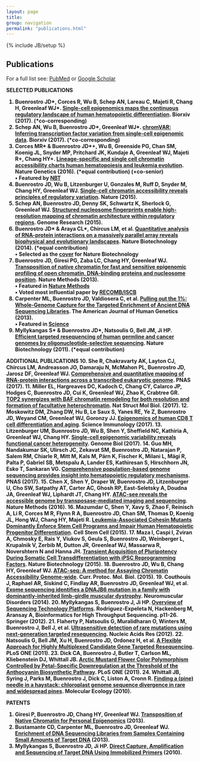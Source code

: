 ```yaml
---
layout: page
title: 
group: navigation
permalink: "publications.html"
---
```

{% include JB/setup %}

<script type='text/javascript' src='https://d1bxh8uas1mnw7.cloudfront.net/assets/embed.js'></script>

Publications
------------------------

For a full list see: <a href="http://www.ncbi.nlm.nih.gov/pubmed?term=%22Buenrostro%20J%22%5BAuthor%5D%20OR%20%22Buenrostro%20JD%22%5BAuthor%5D" target="_blank">PubMed</a> or <a href="https://scholar.google.com/citations?user=M9sejPIAAAAJ&hl=en" target="_blank">Google Scholar</a>

<b>SELECTED PUBLICATIONS
1. <b>Buenrostro JD</b>\*, Corces R, Wu B, Schep AN, <b>Lareau C</b>, Majeti R, Chang H, Greenleaf WJ\*. <a href="http://biorxiv.org/content/early/2017/02/21/109843.1" target="_blank">Single-cell epigenomics maps the continuous regulatory landscape of human hematopoietic differentiation</a>. Biorxiv (2017). (\*co-corresponding)
2. Schep AN, Wu B, <b>Buenrostro JD</b>\*, Greenleaf WJ\*. <a href="http://biorxiv.org/content/early/2017/02/21/110346" target="_blank">chromVAR: Inferring transcription factor variation from single-cell epigenomic data</a>. Biorxiv (2017). (\*co-corresponding)
3. Corces MR\* & <b>Buenrostro JD</b>\*+, Wu B, Greenside PG, Chan SM, Koenig JL, Snyder MP, Pritchard JK, Kundaje A, Greenleaf WJ, Majeti R+, Chang HY+. <a href="http://www.nature.com/ng/journal/v48/n10/full/ng.3646.html" target="_blank">Lineage-specific and single cell chromatin accessibility charts human hematopoiesis and leukemia evolution</a>. Nature Genetics (2016). (\*equal contribution) (+co-senior)<br>
           •  Featured by <a href="https://www.nature.com/nbt/journal/v34/n11/full/nbt.3724.html" target="_blank"> NBT</a>
4. <b>Buenrostro JD</b>, Wu B, Litzenburger U, Gonzales M, Ruff D, Snyder M, Chang HY, Greenleaf WJ. <a href="http://www.nature.com/nature/journal/v523/n7561/full/nature14590.html" target="_blank">Single-cell chromatin accessibility reveals principles of regulatory variation</a>. Nature (2015).
5. Schep AN, <b>Buenrostro JD</b>, Denny SK, Schwartz K, Sherlock G, Greenleaf WJ. <a href="http://genome.cshlp.org/content/25/11/1757.full" target="_blank">Structured nucleosome fingerprints enable high-resolution mapping of chromatin architecture within regulatory regions</a>. Genome Research (2015).
6. <b>Buenrostro JD</b>\* & Araya CL\*, Chircus LM, et al. <a href="http://www.nature.com/nbt/journal/v32/n6/abs/nbt.2880.html" target="_blank">Quantitative analysis of RNA-protein interactions on a massively parallel array reveals biophysical and evolutionary landscapes</a>. Nature Biotechnology (2014). (\*equal contribution)<br>
           •  Selected as the <a href="http://www.nature.com/nbt/journal/v32/n6/covers/index.html" target="_blank">cover</a> for Nature Biotechnology
7. <b>Buenrostro JD</b>, Giresi PG, Zaba LC, Chang HY, Greenleaf WJ. <a href="http://www.nature.com/nmeth/journal/v10/n12/abs/nmeth.2688.html" target="_blank">Transposition of native chromatin for fast and sensitive epigenomic profiling of open chromatin, DNA-binding proteins and nucleosome position</a>. Nature Methods (2013).<br>
           •  Featured in <a href="http://www.nature.com/nmeth/journal/v11/n1/full/nmeth.2770.html" target="_blank">Nature Methods</a><br>
           •  Voted most influential paper by <a href="https://www.iscb.org/recomb-regsysgen2014-submissions/recomb-regsysgen2014-top-ten-papers" target="_blank"> RECOMB/ISCB</a>
8. Carpenter ML, <b>Buenrostro JD</b>, Valdiosera C, et al. <a href="http://www.sciencedirect.com/science/article/pii/S000292971300459X" target="_blank">Pulling out the 1%: Whole-Genome Capture for the Targeted Enrichment of Ancient DNA Sequencing Libraries</a>. The American Journal of Human Genetics (2013).<br>
           •  Featured in <a href="http://science.sciencemag.org/content/342/6158/543.full" target="_blank"> Science </a>
9. Myllykangas S\* & <b>Buenrostro JD</b>\*, Natsoulis G, Bell JM, Ji HP. <a href="http://www.nature.com/nbt/journal/v29/n11/full/nbt.1996.html" target="_blank">Efficient targeted resequencing of human germline and cancer genomes by oligonucleotide-selective sequencing</a>. Nature Biotechnology (2011). (\*equal contribution)

<b>ADDITIONAL PUBLICATIONS
10. She R, Chakravarty AK, Layton CJ, Chircus LM, Andreasson JO, Damaraju N, McMahon PL, <b>Buenrostro JD</b>, Jarosz DF, Greenleaf WJ. <a href="http://www.pnas.org/content/114/14/3619.abstract" target="_blank">Comprehensive and quantitative mapping of RNA-protein interactions across a transcribed eukaryotic genome</a>. PNAS (2017).
11. Miller EL, Hargreaves DC, Kadoch C, Chang CY, Calarco JP, Hodges C, <b>Buenrostro JD</b>, Cui K, Greenleaf WJ, Zhao K, Crabtree GR. <a href="http://www.nature.com/nsmb/journal/v24/n4/full/nsmb.3384.html" target="_blank">TOP2 synergizes with BAF chromatin remodeling for both resolution and formation of facultative heterochromatin</a>. Nat Struct Mol Biol. (2017).
12. Moskowitz DM, Zhang DW, Hu B, Le Saux S, Yanes RE, Ye Z, <b>Buenrostro JD</b>, Weyand CM, Greenleaf WJ, Goronzy JJ. <a href="http://immunology.sciencemag.org/content/2/8/eaag0192" target="_blank">Epigenomics of human CD8 T cell differentiation and aging</a>. Science Immunology (2017).
13. Litzenburger UM, <b>Buenrostro JD</b>, Wu B, Shen Y, Sheffield NC, Kathiria A, Greenleaf WJ, Chang HY. <a href="https://genomebiology.biomedcentral.com/articles/10.1186/s13059-016-1133-7" target="_blank">Single-cell epigenomic variability reveals functional cancer heterogeneity</a>. Genome Biol (2017).
14. Guo MH, Nandakumar SK, Ulirsch JC, Zekavat SM, <b>Buenrostro JD</b>, Natarajan P, Salem RM, Chiarle R, Mitt M, Kals M, Pärn K, Fischer K, Milani L, Mägi R, Palta P, Gabriel SB, Metspalu A, Lander ES, Kathiresan S, Hirschhorn JN, Esko T, Sankaran VG. <a href="http://www.pnas.org/cgi/pmidlookup?view=long&pmid=28031487" target="_blank">Comprehensive population-based genome sequencing provides insight into hematopoietic regulatory mechanisms</a>. PNAS (2017).
15. Chen X, Shen Y, Draper W, <b>Buenrostro JD</b>, Litzenburger U, Cho SW, Satpathy AT, Carter AC, Ghosh RP, East-Seletsky A, Doudna JA, Greenleaf WJ, Liphardt JT, Chang HY. <a href="http://www.nature.com/nmeth/journal/v13/n12/full/nmeth.4031.html" target="_blank">ATAC-see reveals the accessible genome by transposase-mediated imaging and sequencing</a>. Nature Methods (2016).
16. Mazumdar C, Shen Y, Xavy S, Zhao F, Reinisch A, Li R, Corces M R, Flynn R A, <b>Buenrostro JD</b>, Chan SM, Thomas D, Koenig JL, Hong WJ, Chang HY, Majeti R. <a href="http://www.cell.com/cell-stem-cell/abstract/S1934-5909(15)00424-5" target="_blank">Leukemia-Associated Cohesin Mutants Dominantly Enforce Stem Cell Programs and Impair Human Hematopoietic Progenitor Differentiation</a>. Cell Stem Cell (2015).
17. Maza I, Caspi I, Zviran A, Chmosky E, Rais Y, Viukov S, Geula S, <b>Buenrostro JD</b>, Weinberger L, Krupalnik V, Zerbib M, Dutton JR, Greenleaf WJ, Massarwa R, Novershtern N and Hanna JH. <a href="http://www.nature.com/nbt/journal/v33/n7/full/nbt.3270.html" target="_blank">Transient Acquisition of Pluripotency During Somatic Cell Transdifferentiation with iPSC Reprogramming Factors</a>. Nature Biotechnology (2015).
18. <b>Buenrostro JD</b>, Wu B, Chang HY, Greenleaf WJ. <a href="http://onlinelibrary.wiley.com/doi/10.1002/0471142727.mb2129s109/full" target="_blank">ATAC-seq: A method for Assaying Chromatin Accessibility Genome-wide</a>. Curr. Protoc. Mol. Biol. (2015).
19. Couthouis J, Raphael AR, Siskind C, Findlay AR, <b>Buenrostro JD</b>, Greenleaf WJ, et al. <a href="http://www.sciencedirect.com/science/article/pii/S0960896614000479" target="_blank">Exome sequencing identifies a DNAJB6 mutation in a family with dominantly-inherited limb-girdle muscular dystrophy</a>. Neuromuscular Disorders (2014).
20. Myllykangas S, <b>Buenrostro J</b>, Ji HP. <a href="https://link.springer.com/chapter/10.1007%2F978-1-4614-0782-9_2" target="_blank">Overview of Sequencing Technology Platforms</a>.  Rodriguez-Expeleta N, Hackenberg M, Aransay A, Bioinformatics for High Throughput Sequencing. p11-26. Springer (2012).
21. Flaherty P, Natsoulis G, Muralidharan O, Winters M, <b>Buenrostro J</b>, Bell J, et al. <a href="https://academic.oup.com/nar/article-lookup/doi/10.1093/nar/gkr861" target="_blank">Ultrasensitive detection of rare mutations using next-generation targeted resequencing</a>. Nucleic Acids Res (2012).
22. Natsoulis G, Bell JM, Xu H, <b>Buenrostro JD</b>, Ordonez H, et al. <a href="http://journals.plos.org/plosone/article?id=10.1371/journal.pone.0021088" target="_blank">A Flexible Approach for Highly Multiplexed Candidate Gene Targeted Resequencing</a>. PLoS ONE (2011).
23. Dick CA, <b>Buenrostro J</b>, Butler T, Carlson ML, Kliebenstein DJ, Whittall JB. <a href="http://journals.plos.org/plosone/article?id=10.1371/journal.pone.0018230" target="_blank">Arctic Mustard Flower Color Polymorphism Controlled by Petal-Specific Downregulation at the Threshold of the Anthocyanin Biosynthetic Pathway</a>. PLoS ONE (2011).
24. Whittall JB, Syring J, Parks M, <b>Buenrostro J</b>, Dick C, Liston A, Cronn R. <a href="http://onlinelibrary.wiley.com/doi/10.1111/j.1365-294X.2009.04474.x/full" target="_blank">Finding a (pine) needle in a haystack: chloroplast genome sequence divergence in rare and widespread pines</a>. Molecular Ecology (2010).

<b>PATENTS
1. Giresi P, <b>Buenrostro JD</b>, Chang HY, Greenleaf WJ. <a href="https://www.google.com/patents/US20160060691" target="_blank">Transposition of Native Chromatin for Personal Epigenomics</a> (2013).
2. Bustamante CD, Carpenter ML, <b>Buenrostro JD</b>, Greenleaf WJ. <a href="https://www.google.com/patents/US20150360194" target="_blank">Enrichment of DNA Sequencing Libraries from Samples Containing Small Amounts of Target DNA</a> (2013).
3. Myllykangas S, <b>Buenrostro JD</b>, Ji HP. <a href="https://www.google.com/patents/US9309556" target="_blank">Direct Capture, Amplification and Sequencing of Target DNA Using Immobilized Primers</a> (2010).
